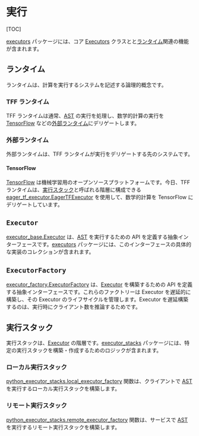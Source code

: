 # 実行

[TOC]

[executors](https://github.com/tensorflow/federated/blob/main/tensorflow_federated/python/core/impl/executors) パッケージには、コア [Executors](#executor) クラスとと[ランタイム](#runtime)関連の機能が含まれます。

## ランタイム

ランタイムは、計算を実行するシステムを記述する論理的概念です。

### TFF ランタイム

TFF ランタイムは通常、[AST](compilation.md#ast) の実行を処理し、数学的計算の実行を [TensorFlow](#tensorflow) などの[外部ランタイム](#external-runtime)にデリゲートします。

### 外部ランタイム

外部ランタイムは、TFF ランタイムが実行をデリゲートする先のシステムです。

#### TensorFlow

[TensorFlow](https://www.tensorflow.org/) は機械学習用のオープンソースプラットフォームです。今日、TFF ランタイムは、[実行スタック](#execution-stack)と呼ばれる階層に構成できる [eager_tf_executor.EagerTFExecutor](https://github.com/tensorflow/federated/blob/main/tensorflow_federated/python/core/impl/executors/eager_tf_executor.py) を使用して、数学的計算を TensorFlow にデリゲートしています。

## `Executor`

[executor_base.Executor](https://github.com/tensorflow/federated/blob/main/tensorflow_federated/python/core/impl/executors/executor_base.py) は、[AST](compilation.md#ast) を実行するための API を定義する抽象インターフェースです。[executors](https://github.com/tensorflow/federated/blob/main/tensorflow_federated/python/core/impl/executors) パッケージには、このインターフェースの具体的な実装のコレクションが含まれます。

## `ExecutorFactory`

[executor_factory.ExecutorFactory](https://github.com/tensorflow/federated/blob/main/tensorflow_federated/python/core/impl/executors/executor_factory.py) は、[Executor](#executor) を構築するための API を定義する抽象インターフェースです。これらのファクトリーは Executor を遅延的に構築し、その Executor のライフサイクルを管理します。Executor を遅延構築するのは、実行時にクライアント数を推論するためです。

## 実行スタック

実行スタックは、[Executor](#executor) の階層です。[executor_stacks](https://github.com/tensorflow/federated/blob/main/tensorflow_federated/python/core/impl/executor_stacks) パッケージには、特定の実行スタックを構築・作成するためのロジックが含まれます。

### ローカル実行スタック

[python_executor_stacks.local_executor_factory](https://github.com/tensorflow/federated/blob/main/tensorflow_federated/python/core/impl/executor_stacks/python_executor_stacks.py) 関数は、クライアントで [AST](compilation.md#ast) を実行するローカル実行スタックを構築します。

### リモート実行スタック

[python_executor_stacks.remote_executor_factory](https://github.com/tensorflow/federated/blob/main/tensorflow_federated/python/core/impl/executor_stacks/python_executor_stacks.py) 関数は、サービスで [AST](compilation.md#ast) を実行するリモート実行スタックを構築します。
